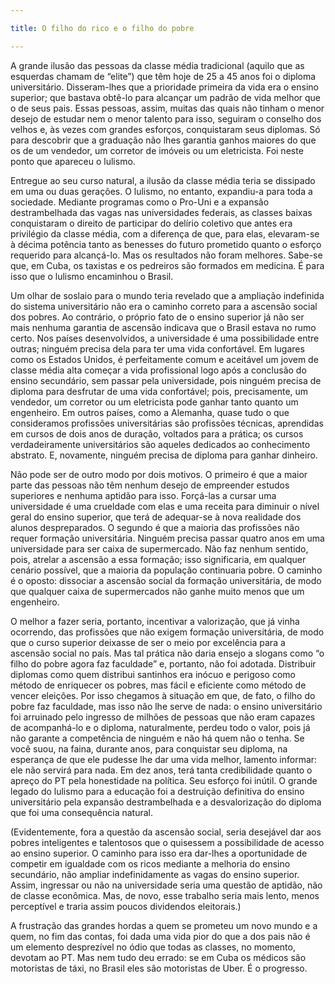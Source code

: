 ```yaml
---

title: O filho do rico e o filho do pobre

---
```


A grande ilusão das pessoas da classe média tradicional (aquilo que as esquerdas chamam de “elite”) que têm hoje de 25 a 45 anos foi o diploma universitário. Disseram-lhes que a prioridade primeira da vida era o ensino superior; que bastava obtê-lo para alcançar um padrão de vida melhor que o de seus pais. Essas pessoas, assim, muitas das quais não tinham o menor desejo de estudar nem o menor talento para isso, seguiram o conselho dos velhos e, às vezes com grandes esforços, conquistaram seus diplomas. Só para descobrir que a graduação não lhes garantia ganhos maiores do que os de um vendedor, um corretor de imóveis ou um eletricista. Foi neste ponto que apareceu o lulismo.

Entregue ao seu curso natural, a ilusão da classe média teria se dissipado em uma ou duas gerações. O lulismo, no entanto, expandiu-a para toda a sociedade. Mediante programas como o Pro-Uni e a expansão destrambelhada das vagas nas universidades federais, as classes baixas conquistaram o direito de participar do delírio coletivo que antes era privilégio da classe média, com a diferença de que, para elas, elevaram-se à décima potência tanto as benesses do futuro prometido quanto o esforço requerido para alcançá-lo. Mas os resultados não foram melhores. Sabe-se que, em Cuba, os taxistas e os pedreiros são formados em medicina. É para isso que o lulismo encaminhou o Brasil.

Um olhar de soslaio para o mundo teria revelado que a ampliação indefinida do sistema universitário não era o caminho correto para a ascensão social dos pobres. Ao contrário, o próprio fato de o ensino superior já não ser mais nenhuma garantia de ascensão indicava que o Brasil estava no rumo certo. Nos países desenvolvidos, a universidade é uma possibilidade entre outras; ninguém precisa dela para ter uma vida confortável. Em lugares como os Estados Unidos, é perfeitamente comum e aceitável um jovem de classe média alta começar a vida profissional logo após a conclusão do ensino secundário, sem passar pela universidade, pois ninguém precisa de diploma para desfrutar de uma vida confortável; pois, precisamente, um vendedor, um corretor ou um eletricista pode ganhar tanto quanto um engenheiro. Em outros países, como a Alemanha, quase tudo o que consideramos profissões universitárias são profissões técnicas, aprendidas em cursos de dois anos de duração, voltados para a prática; os cursos verdadeiramente universitários são aqueles dedicados ao conhecimento abstrato. E, novamente, ninguém precisa de diploma para ganhar dinheiro.

Não pode ser de outro modo por dois motivos. O primeiro é que a maior parte das pessoas não têm nenhum desejo de empreender estudos superiores e nenhuma aptidão para isso. Forçá-las a cursar uma universidade é uma crueldade com elas e uma receita para diminuir o nível geral do ensino superior, que terá de adequar-se à nova realidade dos alunos despreparados. O segundo é que a maioria das profissões não requer formação universitária. Ninguém precisa passar quatro anos em uma universidade para ser caixa de supermercado. Não faz nenhum sentido, pois, atrelar a ascensão a essa formação; isso significaria, em qualquer cenário possível, que a maioria da população continuaria pobre. O caminho é o oposto: dissociar a ascensão social da formação universitária, de modo que qualquer caixa de supermercados não ganhe muito menos que um engenheiro.

O melhor a fazer seria, portanto, incentivar a valorização, que já vinha ocorrendo, das profissões que não exigem formação universitária, de modo que o curso superior deixasse de ser o meio por excelência para a ascensão social no país. Mas tal prática não daria ensejo a slogans como “o filho do pobre agora faz faculdade” e, portanto, não foi adotada. Distribuir diplomas como quem distribui santinhos era inócuo e perigoso como método de enriquecer os pobres, mas fácil e eficiente como método de vencer eleições. Por isso chegamos à situação em que, de fato, o filho do pobre faz faculdade, mas isso não lhe serve de nada: o ensino universitário foi arruinado pelo ingresso de milhões de pessoas que não eram capazes de acompanhá-lo e o diploma, naturalmente, perdeu todo o valor, pois já não garante a competência de ninguém e não há quem não o tenha. Se você suou, na faina, durante anos, para conquistar seu diploma, na esperança de que ele pudesse lhe dar uma vida melhor, lamento informar: ele não servirá para nada. Em dez anos, terá tanta credibilidade quanto o apreço do PT pela honestidade na política. Seu esforço foi inútil. O grande legado do lulismo para a educação foi a destruição definitiva do ensino universitário pela expansão destrambelhada e a desvalorização do diploma que foi uma consequência natural.

(Evidentemente, fora a questão da ascensão social, seria desejável dar aos pobres inteligentes e talentosos que o quisessem a possibilidade de acesso ao ensino superior. O caminho para isso era dar-lhes a oportunidade de competir em igualdade com os ricos mediante a melhoria do ensino secundário, não ampliar indefinidamente as vagas do ensino superior. Assim, ingressar ou não na universidade seria uma questão de aptidão, não de classe econômica. Mas, de novo, esse trabalho seria mais lento, menos perceptível e traria assim poucos dividendos eleitorais.)

A frustração das grandes hordas a quem se prometeu um novo mundo e a quem, no fim das contas, foi dada uma vida pior do que a dos pais não é um elemento desprezível no ódio que todas as classes, no momento, devotam ao PT. Mas nem tudo deu errado: se em Cuba os médicos são motoristas de táxi, no Brasil eles são motoristas de Uber. É o progresso.
